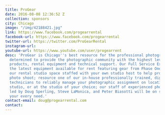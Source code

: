 ```yaml
---
title: ProGear
date: 2016-08-08 12:36:52 Z
collection: sponsors
city: Chicago
image: "/img/42188421.jpg"
link: https://www.facebook.com/progearrental
facebook-url: https://www.facebook.com/progearrental
twitter-url: https://twitter.com/ProGearRental
instagram-url: 
youtube-url: https://www.youtube.com/user/progearrent
desc: 'ProGear is Chicago''s best resource for the professional photographer. We are
  determined to provide the photographic community with the highest level of service,
  products, rental equipment and technical support. Our Full Service Experience includes:
  the latest equipment available for rent featuring gear from Phase One and much more;
  our rental studio space staffed with your own studio host to help produce your next
  photo shoot; resource one of our in-house professionally trained, digital photo
  technicians to reliably manage your photographic assignment on location, in our
  studio, or at the studio of your choice; our staff of experienced photographic professionals
  led by Doug Sperling, Steve LaMonica, and Peter Biasotti will be on site to assist
  your every need.'
contact-email: doug@progearrental.com
contact: 
---
```


